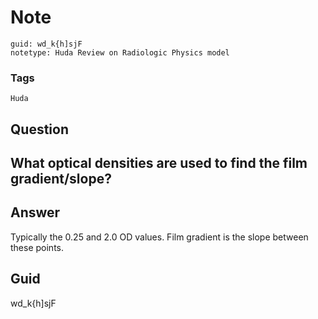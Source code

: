 # Note
```
guid: wd_k{h]sjF
notetype: Huda Review on Radiologic Physics model
```

### Tags
```
Huda
```

## Question
<h2>What optical densities are used to find the film gradient/slope?</h2>

## Answer
<section>
<p>Typically the 0.25 and 2.0 OD values. Film gradient is the slope between these points.</p>

</section>

## Guid
wd_k{h]sjF
